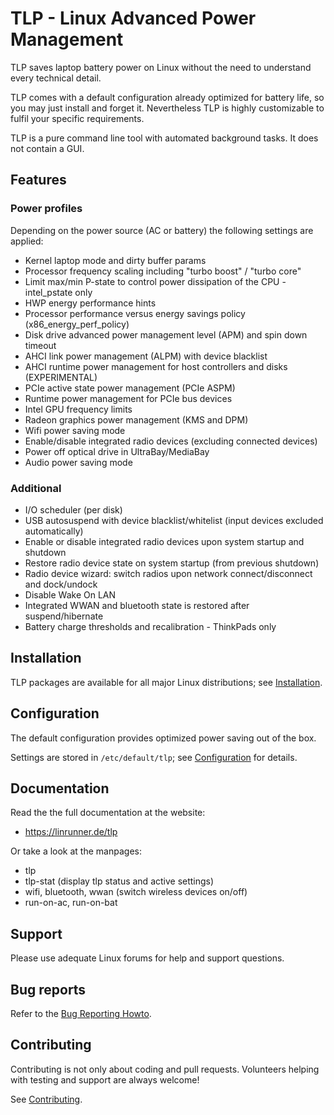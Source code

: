 # TLP - Linux Advanced Power Management

TLP saves laptop battery power on Linux without the need to understand every
technical detail.

TLP comes with a default configuration already optimized for battery life, so
you may just install and forget it. Nevertheless TLP is highly customizable to
fulfil your specific requirements.

TLP is a pure command line tool with automated background tasks. It does not
contain a GUI.

## Features
### Power profiles
Depending on the power source (AC or battery) the following settings are applied:

- Kernel laptop mode and dirty buffer params
- Processor frequency scaling including "turbo boost" / "turbo core"
- Limit max/min P-state to control power dissipation of the CPU - intel_pstate only
- HWP energy performance hints
- Processor performance versus energy savings policy (x86_energy_perf_policy)
- Disk drive advanced power management level (APM) and spin down timeout
- AHCI link power management (ALPM) with device blacklist
- AHCI runtime power management for host controllers and disks (EXPERIMENTAL)
- PCIe active state power management (PCIe ASPM)
- Runtime power management for PCIe bus devices
- Intel GPU frequency limits
- Radeon graphics power management (KMS and DPM)
- Wifi power saving mode
- Enable/disable integrated radio devices (excluding connected devices)
- Power off optical drive in UltraBay/MediaBay
- Audio power saving mode

### Additional
- I/O scheduler (per disk)
- USB autosuspend with device blacklist/whitelist (input devices excluded automatically)
- Enable or disable integrated radio devices upon system startup and shutdown
- Restore radio device state on system startup (from previous shutdown)
- Radio device wizard: switch radios upon network connect/disconnect and dock/undock
- Disable Wake On LAN
- Integrated WWAN and bluetooth state is restored after suspend/hibernate
- Battery charge thresholds and recalibration - ThinkPads only

## Installation
TLP packages are available for all major Linux distributions; see
[Installation](https://linrunner.de/en/tlp/docs/tlp-linux-advanced-power-management.html#installation).

## Configuration
The default configuration provides optimized power saving out of the box.

Settings are stored in `/etc/default/tlp`;
see [Configuration](https://linrunner.de/en/tlp/docs/tlp-configuration.html) for
details.

## Documentation
Read the the full documentation at the website:

- <https://linrunner.de/tlp>

Or take a look at the manpages:

- tlp
- tlp-stat (display tlp status and active settings)
- wifi, bluetooth, wwan (switch wireless devices on/off)
- run-on-ac, run-on-bat

## Support
Please use adequate Linux forums for help and support questions.

## Bug reports
Refer to the [Bug Reporting Howto](https://github.com/linrunner/TLP/blob/master/.github/Bug_Reporting_Howto.md).

## Contributing
Contributing is not only about coding and pull requests. Volunteers helping
with testing and support are always welcome!

See [Contributing](https://github.com/linrunner/TLP/blob/master/.github/CONTRIBUTING.md).
